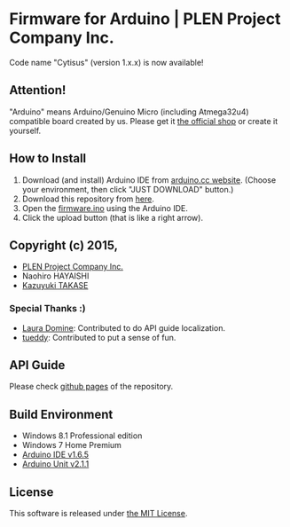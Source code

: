 ﻿Firmware for Arduino | PLEN Project Company Inc.
===============================================================================

Code name "Cytisus" (version 1.x.x) is now available!


## Attention!
"Arduino" means Arduino/Genuino Micro (including Atmega32u4) compatible board created by us.
Please get it [the official shop](https://plen.jp/shop) or create it yourself.


## How to Install
1. Download (and install) Arduino IDE from [arduino.cc website](https://www.arduino.cc/en/Main/Software).
   (Choose your environment, then click "JUST DOWNLOAD" button.)
2. Download this repository from [here](https://github.com/plenprojectcompany/plen-Firmware_Arduino/archive/master.zip).
3. Open the [firmware.ino](https://github.com/plenprojectcompany/plen-Firmware_Arduino/blob/master/firmware/firmware.ino) using the Arduino IDE.
4. Click the upload button (that is like a right arrow).


## Copyright (c) 2015,
- [PLEN Project Company Inc.](https://plen.jp)
- Naohiro HAYAISHI
- [Kazuyuki TAKASE](https://github.com/Guvalif)

### Special Thanks :)
- [Laura Domine](https://github.com/Temigo): Contributed to do API guide localization.
- [tueddy](https://github.com/tueddy): Contributed to put a sense of fun.


## API Guide
Please check [github pages](https://plenprojectcompany.github.io/plen-Firmware_Arduino) of the repository.


## Build Environment
- Windows 8.1 Professional edition
- Windows 7 Home Premium
- [Arduino IDE v1.6.5](https://www.arduino.cc/en/Main/OldSoftwareReleases#previous)
- [Arduino Unit v2.1.1](https://github.com/mmurdoch/arduinounit/releases/tag/v2.1.1)


## License
This software is released under [the MIT License](http://opensource.org/licenses/mit-license.php).
